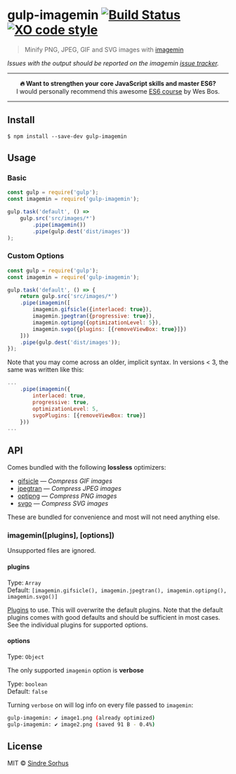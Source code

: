 # gulp-imagemin [![Build Status](https://travis-ci.org/sindresorhus/gulp-imagemin.svg?branch=master)](https://travis-ci.org/sindresorhus/gulp-imagemin) [![XO code style](https://img.shields.io/badge/code_style-XO-5ed9c7.svg)](https://github.com/sindresorhus/xo)

> Minify PNG, JPEG, GIF and SVG images with [imagemin](https://github.com/imagemin/imagemin)

*Issues with the output should be reported on the imagemin [issue tracker](https://github.com/imagemin/imagemin/issues).*

---

<p align="center"><b>🔥 Want to strengthen your core JavaScript skills and master ES6?</b><br>I would personally recommend this awesome <a href="https://ES6.io/friend/AWESOME">ES6 course</a> by Wes Bos.</p>

---


## Install

```
$ npm install --save-dev gulp-imagemin
```


## Usage

### Basic

```js
const gulp = require('gulp');
const imagemin = require('gulp-imagemin');

gulp.task('default', () =>
	gulp.src('src/images/*')
		.pipe(imagemin())
		.pipe(gulp.dest('dist/images'))
);
```

### Custom Options

```js
const gulp = require('gulp');
const imagemin = require('gulp-imagemin');

gulp.task('default', () => {
    return gulp.src('src/images/*')
	.pipe(imagemin([
		imagemin.gifsicle({interlaced: true}),
		imagemin.jpegtran({progressive: true}),
		imagemin.optipng({optimizationLevel: 5}),
		imagemin.svgo({plugins: [{removeViewBox: true}]})
	]))
	.pipe(gulp.dest('dist/images'));
});
```

Note that you may come across an older, implicit syntax. In versions < 3, the same was written like this:

```js
...
	.pipe(imagemin({
	    interlaced: true,
	    progressive: true,
	    optimizationLevel: 5,
	    svgoPlugins: [{removeViewBox: true}]
	}))
...	
```

## API

Comes bundled with the following **lossless** optimizers:

- [gifsicle](https://github.com/imagemin/imagemin-gifsicle) — *Compress GIF images*
- [jpegtran](https://github.com/imagemin/imagemin-jpegtran) — *Compress JPEG images*
- [optipng](https://github.com/imagemin/imagemin-optipng) — *Compress PNG images*
- [svgo](https://github.com/imagemin/imagemin-svgo) — *Compress SVG images*

These are bundled for convenience and most will not need anything else.

### imagemin([plugins], [options])

Unsupported files are ignored.

#### plugins

Type: `Array`<br>
Default: `[imagemin.gifsicle(), imagemin.jpegtran(), imagemin.optipng(), imagemin.svgo()]`

[Plugins](https://www.npmjs.com/browse/keyword/imageminplugin) to use. This will overwrite the default plugins. Note that the default plugins comes with good defaults and should be sufficient in most cases. See the individual plugins for supported options.

#### options

Type: `Object`

The only supported `imagemin` option is **verbose**
	
Type: `boolean`<br>
Default: `false`

Turning `verbose` on will log info on every file passed to `imagemin`:

```bash
gulp-imagemin: ✔ image1.png (already optimized)
gulp-imagemin: ✔ image2.png (saved 91 B - 0.4%)
```

## License

MIT © [Sindre Sorhus](https://sindresorhus.com)
